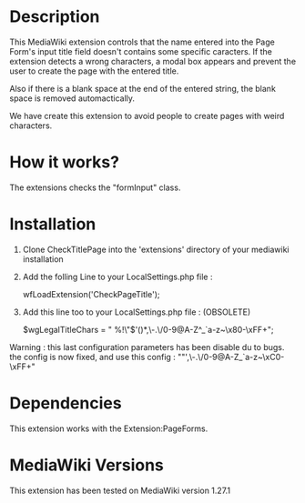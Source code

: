 # Description

This MediaWiki extension controls that the name entered into the Page Form's input title field doesn't contains some specific caracters. If the extension detects a wrong characters, a modal box appears and prevent the user to create the page with the entered title.

Also if there is a blank space at the end of the entered string, the blank space is removed automactically.

We have create this extension to avoid people to create pages with weird characters.

# How it works?

The extensions checks the "formInput" class.

# Installation

1. Clone CheckTitlePage into the 'extensions' directory of your mediawiki installation

2. Add the folling Line to your LocalSettings.php file :

    wfLoadExtension('CheckPageTitle');

3. Add this line too to your LocalSettings.php file : (OBSOLETE)

	$wgLegalTitleChars = " %!\"$'()*,\\-.\\/0-9@A-Z\^_`a-z~\\x80-\\xFF+";
	
Warning : this last configuration parameters has been disable du to bugs. the config is now fixed, and use this config :  "\"',\\-.\\/0-9@A-Z_`a-z~\\xC0-\\xFF+"
	
# Dependencies	

This extension works with the Extension:PageForms.

# MediaWiki Versions

This extension has been tested on MediaWiki version 1.27.1
